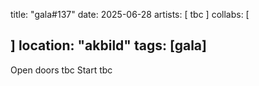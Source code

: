 title: "gala#137"
date: 2025-06-28
artists: [
  tbc
]
collabs: [
  
]
location: "akbild"
tags: [gala]
---
Open doors tbc
Start tbc

